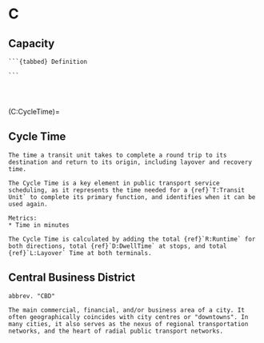 # C

## Capacity
````{dropdown} Line Capacity
```{tabbed} Definition

```
````
````{dropdown} Standing Capacity
````
````{dropdown} Station Capacity
````
````{dropdown} Vehicle Capacity
````

(C:CycleTime)=
## Cycle Time
```{tabbed} Definition
The time a transit unit takes to complete a round trip to its destination and return to its origin, including layover and recovery time.

The Cycle Time is a key element in public transport service scheduling, as it represents the time needed for a {ref}`T:Transit Unit` to complete its primary function, and identifies when it can be used again.
```
```{tabbed} Application
Metrics:
* Time in minutes

The Cycle Time is calculated by adding the total {ref}`R:Runtime` for both directions, total {ref}`D:DwellTime` at stops, and total {ref}`L:Layover` Time at both terminals.

```

## Central Business District
```{tabbed} Definition
abbrev. "CBD"

The main commercial, financial, and/or business area of a city. It often geographically coincides with city centres or "downtowns". In many cities, it also serves as the nexus of regional transportation networks, and the heart of radial public transport networks.
```
